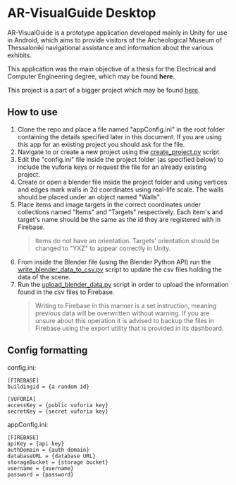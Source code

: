 
# AR-VisualGuide Desktop

AR-VisualGuide is a prototype application developed mainly in Unity for use in Android, which aims to provide visitors of the Archeological Museum of Thessaloniki navigational assistance and information about the various exhibits. 

This application was the main objective of a thesis for the Electrical and Computer Engineering degree, which may be found **here**. 

This project is a part of a bigger project which may be found [here](https://github.com/Driexus/AR-VisualGuide).


## How to use
1. Clone the repo and place a file named "appConfig.ini" in the root folder containing the details specified later in this document. If you are using this app for an existing project you should ask for the file.
2. Navigate to or create a new project using the [create_project.py](https://github.com/Driexus/AR-VisualGuideDesktop/blob/main/create_project.py) script.
3. Edit the "config.ini" file inside the project folder (as specified below) to include the vuforia keys or request the file for an already existing project.
4. Create or open a blender file inside the project folder and using vertices and edges mark walls in 2d coordinates using real-life scale. The walls should be placed under an object named "Walls".
5. Place items and image targets in the correct coordinates under collections named "Items" and "Targets" respectively. Each item's and target's name should be the same as the id they are registered with in Firebase. 
	> Items do not have an orientation. Targets' orientation should be changed to "YXZ" to appear correctly in Unity.
6. From inside the Blender file (using the Blender Python API) run the [write_blender_data_to_csv.py](https://github.com/Driexus/AR-VisualGuideDesktop/blob/main/write_blender_data_to_csv.py) script to update the csv files holding the data of the scene.
7. Run the [upload_blender_data.py](https://github.com/Driexus/AR-VisualGuideDesktop/blob/main/upload_blender_data.py) script in order to upload the information found in the csv files to Firebase.
	> Writing to Firebase in this manner is a set instruction, meaning previous data will be overwritten without warning. If you are unsure about this operation it is advised to backup the files in Firebase using the export utility that is provided in its dashboard.



## Config formatting

config.ini:
```
[FIREBASE]
buildingid = {a random id}

[VUFORIA]
accessKey = {public vuforia key}
secretKey = {secret vuforia key}
```

appConfig.ini:
```
[FIREBASE]
apiKey = {api key}
authDomain = {auth domain}
databaseURL = {database URL}
storageBucket = {storage bucket}
username = {username}
password = {password}
```

